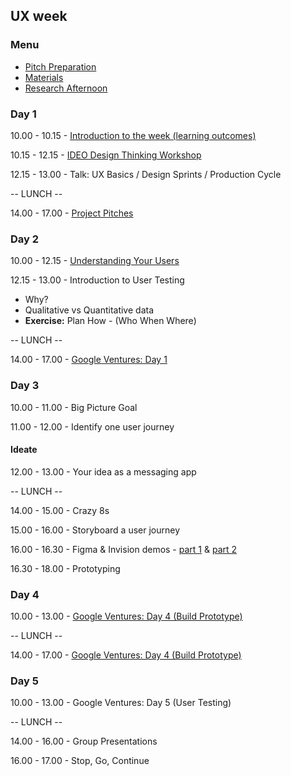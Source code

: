 ## UX week

### Menu

* [Pitch Preparation](./preparation.md)
* [Materials](./materials.md)
* [Research Afternoon](./research-afternoon.md)

### Day 1

10.00 - 10.15 - [Introduction to the week (learning outcomes)](../learning-outcomes.md)

10.15 - 12.15 - [IDEO Design Thinking Workshop](./design-thinking-workshop.md)

12.15 - 13.00 - Talk: UX Basics / Design Sprints / Production Cycle

-- LUNCH --

14.00 - 17.00 - [Project Pitches](./preparation.md)

### Day 2

10.00 - 12.15 - [Understanding Your Users](./persona-interview-workshop.md)

12.15 - 13.00 - Introduction to User Testing

- Why?
- Qualitative vs Quantitative data
- **Exercise:** Plan How - (Who When Where)

-- LUNCH --

14.00 - 17.00 - [Google Ventures: Day 1](./google-ventures-day-1.md)

### Day 3
10.00 - 11.00 - Big Picture Goal

11.00 - 12.00 - Identify one user journey

#### Ideate
12.00 - 13.00 - Your idea as a messaging app

-- LUNCH --

14.00 - 15.00 - Crazy 8s

15.00 - 16.00 - Storyboard a user journey

16.00 - 16.30 - Figma & Invision demos - [part 1](https://drive.google.com/file/d/0B89QUJBPl5FKOUZlYWtyekZ0RFU/view?usp=sharing) & [part 2](https://drive.google.com/file/d/0B89QUJBPl5FKX0lLbDBjSmZIQ3M/view?usp=sharing)

16.30 - 18.00 - Prototyping

### Day 4

10.00 - 13.00 - [Google Ventures: Day 4 (Build Prototype)](./google-ventures-day-4.md)

-- LUNCH --

14.00 - 17.00 - [Google Ventures: Day 4 (Build Prototype)](./google-ventures-day-4.md)

### Day 5

10.00 - 13.00 - Google Ventures: Day 5 (User Testing)

-- LUNCH --

14.00 - 16.00 - Group Presentations

16.00 - 17.00 - Stop, Go, Continue
